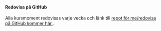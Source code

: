 #### Redovisa på GitHub

Alla kursmoment redovisas varje vecka och länk till [repot för me/redovisa på GitHub kommer här.](https://github.com/vilu16/design).

